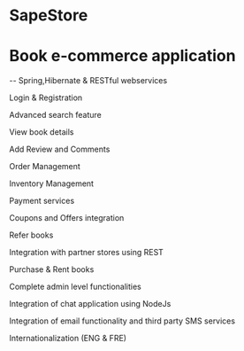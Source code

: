 # SapeStore
# Book e-commerce application 

 -- Spring,Hibernate & RESTful webservices

Login & Registration

Advanced search feature

View book details

Add Review and Comments

Order Management

Inventory Management

Payment services

Coupons and Offers integration

Refer books

Integration with partner stores using REST

Purchase & Rent books

Complete admin level functionalities

Integration of chat application using NodeJs

Integration of email functionality and third party SMS services

Internationalization (ENG & FRE)
